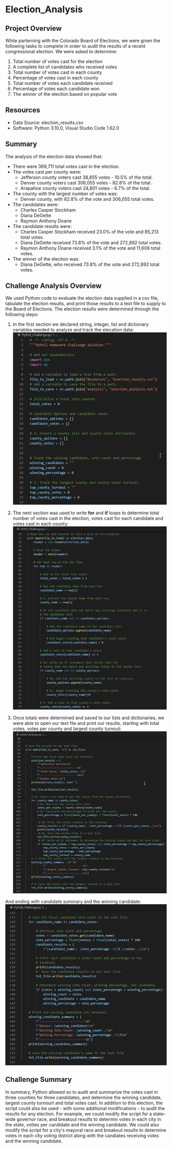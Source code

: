 # Election_Analysis

## Project Overview
While parterning with the Colorado Board of Elections, we were given the following tasks to complete in order to audit the results of a recent congressional election. We were asked to determine:

1. Total number of votes cast for the election
2. A complete list of candidates who received votes
3. Total number of votes cast in each county
4. Percentage of votes cast in each county
5. Total number of votes each candidate received
6. Percentage of votes each candidate won
7. The winner of the election based on popular vote

## Resources
- Data Source: election_results.csv
- Software: Python 3.10.0, Visual Studio Code 1.62.0

## Summary
The analysis of the election data showed that:
- There were 369,711 total votes cast in the election.
- The votes cast per county were:
    - Jefferson county voters cast 38,855 votes - 10.5% of the total.
    - Denver county voters cast 306,055 votes - 82.8% of the total.
    - Arapahoe county voters cast 24,801 votes - 6.7% of the total.
- The county with the largest number of votes was:
    - Denver county, with 82.8% of the vote and 306,055 total votes.
- The candidates were:
    - Charles Casper Stockham
    - Diana DeGette
    - Raymon Anthony Doane
- The candidate results were:
    - Charles Casper Stockham received 23.0% of the vote and 85,213 total votes.
    - Diana DeGette received 73.8% of the vote and 272,892 total votes.
    - Raymon Anthony Doane received 3.1% of the vote and 11,606 total votes.
- The winner of the election was:
    - Diana DeGette, who received 73.8% of the vote and 272,892 total votes.

## Challenge Analysis Overview
We used Python code to evaluate the election data supplied in a csv file, tabulate the election results, and print those results to a text file to supply to the Board of Elections. The election results were determined through the following steps:
1) In the first section we declared string, integer, list and dictionary variables needed to analyze and track the elecation data:
![Declare Variables](https://github.com/jmueller187/Election_Analysis/blob/main/Resources/PyPollChallengeDeclareVariables.png)

2) The next section was used to write **for** and **if** loops to determine total number of votes cast in the election, votes cast for each candidate
and votes cast in each county:
![Summarize total votes, votes per candidate and votes per county](https://github.com/jmueller187/Election_Analysis/blob/main/Resources/PyPollChallengeVoteTally.png)

3) Once totals were determined and saved to our lists and dictionaries, we were able to open our text file and print our results, starting with total votes, votes per county and largest county turnout:
![Summary of total votes, county votes and largest county turnout](https://github.com/jmueller187/Election_Analysis/blob/main/Resources/PyPollChallengePrintTotalVotesWinningCounty.png)

And ending with candidate summary and the winning candidate:
![Summary of candidate votes and winning candidate](https://github.com/jmueller187/Election_Analysis/blob/main/Resources/PyPollChallengePrintWinningCandidate.png)

## Challenge Summary
In summary, Python allowed so to audit and summarize the votes cast in three counties for three candidates, and determine the winning candidate, largest county turnourt and total votes cast. In addition to this election, the script could also be used - with some additional modifications - to audit the results for any election. For example, we could modify the script for a state-wide governor race, and breakout results to determin votes in each city in the state, vottes per candidate and the winning candidate. We could also modify the script for a city's mayoral race and breakout results to determine votes in each city voting district along with the candiates receiving votes and the winning candidate.

